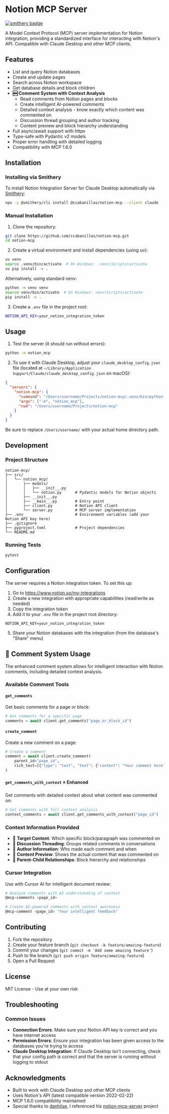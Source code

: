 # Notion MCP Server
[![smithery badge](https://smithery.ai/badge/@ccabanillas/notion-mcp)](https://smithery.ai/server/@ccabanillas/notion-mcp)

A Model Context Protocol (MCP) server implementation for Notion integration, providing a standardized interface for interacting with Notion's API. Compatible with Claude Desktop and other MCP clients.

## Features

- List and query Notion databases
- Create and update pages
- Search across Notion workspace
- Get database details and block children
- **🆕 Comment System with Context Analysis**
  - Read comments from Notion pages and blocks
  - Create intelligent AI-powered comments
  - Detailed context analysis - know exactly which content was commented on
  - Discussion thread grouping and author tracking
  - Content preview and block hierarchy understanding
- Full async/await support with httpx
- Type-safe with Pydantic v2 models
- Proper error handling with detailed logging
- Compatibility with MCP 1.6.0

## Installation

### Installing via Smithery

To install Notion Integration Server for Claude Desktop automatically via [Smithery](https://smithery.ai/server/@ccabanillas/notion-mcp):

```bash
npx -y @smithery/cli install @ccabanillas/notion-mcp --client claude
```

### Manual Installation
1. Clone the repository:
```bash
git clone https://github.com/ccabanillas/notion-mcp.git
cd notion-mcp
```

2. Create a virtual environment and install dependencies (using uv):
```bash
uv venv
source .venv/bin/activate  # On Windows: .venv\Scripts\activate
uv pip install -e .
```

Alternatively, using standard venv:
```bash
python -m venv venv
source venv/bin/activate  # On Windows: venv\Scripts\activate
pip install -e .
```

3. Create a `.env` file in the project root:
```bash
NOTION_API_KEY=your_notion_integration_token
```

## Usage

1. Test the server (it should run without errors):
```bash
python -m notion_mcp
```

2. To use it with Claude Desktop, adjust your `claude_desktop_config.json` file (located at `~/Library/Application Support/Claude/claude_desktop_config.json` on macOS):

```json
{
  "servers": {
    "notion-mcp": {
      "command": "/Users/username/Projects/notion-mcp/.venv/bin/python",
      "args": ["-m", "notion_mcp"],
      "cwd": "/Users/username/Projects/notion-mcp"
    }
  }
}
```

Be sure to replace `/Users/username/` with your actual home directory path.

## Development

### Project Structure

```
notion-mcp/
├── src/
│   └── notion_mcp/
│       ├── models/
│       │   ├── __init__.py
│       │   └── notion.py      # Pydantic models for Notion objects
│       ├── __init__.py        
│       ├── __main__.py        # Entry point
│       ├── client.py          # Notion API client
│       └── server.py          # MCP server implementation
├── .env                       # Environment variables (add your Notion API key here)
├── .gitignore
├── pyproject.toml             # Project dependencies
└── README.md
```

### Running Tests

```bash
pytest
```

## Configuration

The server requires a Notion integration token. To set this up:

1. Go to https://www.notion.so/my-integrations
2. Create a new integration with appropriate capabilities (read/write as needed)
3. Copy the integration token
4. Add it to your `.env` file in the project root directory:

```
NOTION_API_KEY=your_notion_integration_token
```

5. Share your Notion databases with the integration (from the database's "Share" menu)

## 💬 Comment System Usage

The enhanced comment system allows for intelligent interaction with Notion comments, including detailed context analysis.

### Available Comment Tools

#### `get_comments`
Get basic comments for a page or block:
```python
# Get comments for a specific page
comments = await client.get_comments("page_or_block_id")
```

#### `create_comment`
Create a new comment on a page:
```python
# Create a comment
comment = await client.create_comment(
    parent_id="page_id",
    rich_text=[{"type": "text", "text": {"content": "Your comment here"}}]
)
```

#### `get_comments_with_context` ⭐ **Enhanced**
Get comments with detailed context about what content was commented on:
```python
# Get comments with full context analysis
context_comments = await client.get_comments_with_context("page_id")
```

### Context Information Provided

- 📍 **Target Content**: Which specific block/paragraph was commented on
- 🧵 **Discussion Threading**: Groups related comments in conversations
- 👤 **Author Information**: Who made each comment and when
- 📄 **Content Preview**: Shows the actual content that was commented on
- 🔗 **Parent-Child Relationships**: Block hierarchy and relationships

### Cursor Integration

Use with Cursor AI for intelligent document review:

```bash
# Analyze comments with AI understanding of context
@mcp-comments <page_id>

# Create AI-powered comments with context awareness
@mcp-comment <page_id> "Your intelligent feedback"
```

## Contributing

1. Fork the repository
2. Create your feature branch (`git checkout -b feature/amazing-feature`)
3. Commit your changes (`git commit -m 'Add some amazing feature'`)
4. Push to the branch (`git push origin feature/amazing-feature`)
5. Open a Pull Request

## License

MIT License - Use at your own risk

## Troubleshooting

### Common Issues

- **Connection Errors**: Make sure your Notion API key is correct and you have internet access
- **Permission Errors**: Ensure your integration has been given access to the databases you're trying to access
- **Claude Desktop Integration**: If Claude Desktop isn't connecting, check that your config path is correct and that the server is running without logging to stdout

## Acknowledgments

- Built to work with Claude Desktop and other MCP clients
- Uses Notion's API (latest compatible version 2022-02-22)
- MCP 1.6.0 compatibility maintained
- Special thanks to [danhilse](https://github.com/danhilse), I referenced his [notion-mcp-server](https://github.com/danhilse/notion-mcp-server) project
